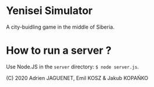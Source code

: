 # Yenisei Simulator
A city-buidling game in the middle of Siberia.

# How to run a server ?
Use Node.JS in the `server` directory: `$ node server.js`.

(C) 2020 Adrien JAGUENET, Emil KOSZ & Jakub KOPAŃKO

